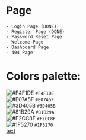 # Page
    - Login Page (DONE)
    - Register Page (DONE)
    - Password Reset Page
    - Welcome Page
    - Dashboard Page
    - 404 Page


# Colors palette:
![#F4F1DE](https://placehold.co/15x15/F4F1DE/F4F1DE.png) `#F4F1DE` <br>
![#E07A5F](https://placehold.co/15x15/E07A5F/E07A5F.png) `#E07A5F` <br>
![#3D405B](https://placehold.co/15x15/3D405B/3D405B.png) `#3D405B` <br>
![#81B29A](https://placehold.co/15x15/81B29A/81B29A.png) `#81B29A` <br>
![#F2CC8F](https://placehold.co/15x15/F2CC8F/F2CC8F.png) `#F2CC8F` <br>
![#1F5270](https://placehold.co/15x15/1F5270/1F5270.png) `#1F5270` <br>
[text](https://coolors.co/f4f1de-e07a5f-3d405b-81b29a-f2cc8f)
